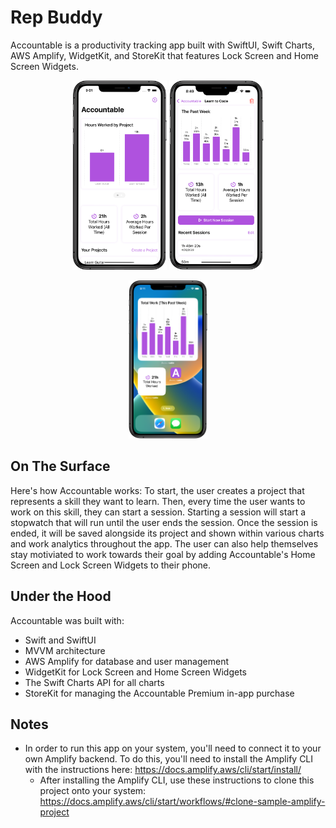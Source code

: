 # Rep Buddy
Accountable is a productivity tracking app built with SwiftUI, Swift Charts, AWS Amplify, WidgetKit, and StoreKit that features Lock Screen and Home Screen Widgets.

<p align="center">
    <img src="https://github.com/julianworden/Accountable/blob/main/READMEImages/HomeView.png" width=30% height=30%> <img src="https://github.com/julianworden/Accountable/blob/main/READMEImages/ProjectDetailsView.png" width=30% height=30%>
</p>

<p align="center">
    <img src="https://github.com/julianworden/Accountable/blob/main/READMEImages/HomeScreenWidgets.png" width=25% height=25%>
</p>

## On The Surface
Here's how Accountable works: To start, the user creates a project that represents a skill they want to learn. Then, every time the user wants to work on this skill, they can start a session. Starting a session will start a stopwatch that will run until the user ends the session. Once the session is ended, it will be saved alongside its project and shown within various charts and work analytics throughout the app. The user can also help themselves stay motiviated to work towards their goal by adding Accountable's Home Screen and Lock Screen Widgets to their phone.

## Under the Hood
Accountable was built with:

- Swift and SwiftUI
- MVVM architecture
- AWS Amplify for database and user management
- WidgetKit for Lock Screen and Home Screen Widgets
- The Swift Charts API for all charts
- StoreKit for managing the Accountable Premium in-app purchase

## Notes
- In order to run this app on your system, you'll need to connect it to your own Amplify backend. To do this, you'll need to install the Amplify CLI with the instructions here: https://docs.amplify.aws/cli/start/install/
    - After installing the Amplify CLI, use these instructions to clone this project onto your system: https://docs.amplify.aws/cli/start/workflows/#clone-sample-amplify-project
